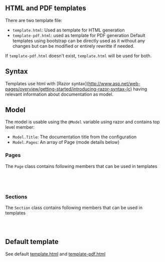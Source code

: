 ## HTML and PDF templates
There are two template file:
* `template.html`: Used as template for HTML generation
* `template-pdf.html`: used as template for PDF generation
Default templates using bootstrap can be directly used as it without any changes but can be modified or entirely rewritte if needed.

If `template-pdf.html` doesn't exist, `template.html` will be used for both.

## Syntax
Templates use html with [Razor syntax](http://www.asp.net/web-pages/overview/getting-started/introducing-razor-syntax-(c) having relevant information about documentation as model.

## Model
The model is usable using the `@Model` variable using razor and contains top level member:
* `Model.Title`: The documentation title from the configuration
* `Model.Pages`: An array of Page (mode details below)

### Pages
The `Page` class contains following members that can be used in templates
```csharp[Projbook/Core/Model/Page.cs] Page.Id
```
```csharp[Projbook/Core/Model/Page.cs] Page.Title
```
```csharp[Projbook/Core/Model/Page.cs] Page.PreSectionContent
```
```csharp[Projbook/Core/Model/Page.cs] Page.Sections
```

### Sections
The `Section` class contains following members that can be used in templates
```csharp[Projbook/Core/Model/Section.cs] Section.Id
```
```csharp[Projbook/Core/Model/Section.cs] Section.Title
```
```csharp[Projbook/Core/Model/Section.cs] Section.Content
```

## Default template
See default [template.html](https://github.com/defrancea/Projbook/blob/master/src/Projbook.Example/template.html) and [template-pdf.html](https://github.com/defrancea/Projbook/blob/master/src/Projbook.Example/template-pdf.html)